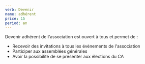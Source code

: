 ```yaml
---
verb: Devenir
name: adhérent
price: 15
period: an
---
```


Devenir adhérent de l'association est ouvert à tous et permet de :

- Recevoir des invitations à tous les évènements de l'association
- Participer aux assemblées générales
- Avoir la possibilité de se présenter aux élections du CA
